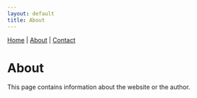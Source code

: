```yaml
---
layout: default
title: About
---
```


<nav>
  <a href="{{ '/' | relative_url }}">Home</a> |
  <a href="{{ '/about' | relative_url }}">About</a> |
  <a href="{{ '/contact' | relative_url }}">Contact</a>
</nav>

# About

This page contains information about the website or the author.
